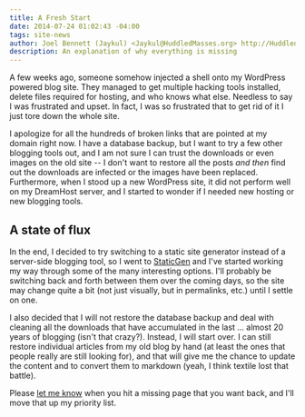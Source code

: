 ```yaml
---
title: A Fresh Start
date: 2014-07-24 01:02:43 -04:00
tags: site-news
author: Joel Bennett (Jaykul) <Jaykul@HuddledMasses.org> http://HuddledMasses.org
description: An explanation of why everything is missing
---
```


A few weeks ago, someone somehow injected a shell onto my WordPress powered blog site. They managed to get multiple hacking tools installed, delete files required for hosting, and who knows what else. Needless to say I was frustrated and upset. In fact, I was so frustrated that to get rid of it I just tore down the whole site. 

I apologize for all the hundreds of broken links that are pointed at my domain right now. I have a database backup, but I want to try a few other blogging tools out, and I am not sure I can trust the downloads or even images on the old site -- I don't want to restore all the posts *and then* find out the downloads are infected or the images have been replaced. Furthermore, when I stood up a new WordPress site, it did not perform well on my DreamHost server, and I started to wonder if I needed new hosting or new blogging tools.

A state of flux
---------------

In the end, I decided to try switching to a static site generator instead of a server-side blogging tool, so I went to [StaticGen][1] and I've started working my way through some of the many interesting options.  I'll probably be switching back and forth between them over the coming days, so the site may change quite a bit (not just visually, but in permalinks, etc.) until I settle on one.

I also decided that I will not restore the database backup and deal with cleaning all the downloads that have accumulated in the last ... almost 20 years of blogging (isn't that crazy?).  Instead,  I will start over. I can still restore individual articles from my old blog by hand (at least the ones that people really are still looking for), and that will give me the chance to update the content and to convert them to markdown (yeah, I think textile lost that battle).
 
Please [let me know][2] when you hit a missing page that you want back, and I'll move that up my priority list.

[1]: http://www.staticgen.com/
[2]: /missing-content/